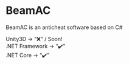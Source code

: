 # BeamAC
BeamAC is an anticheat software based on C#

Unity3D -> “❌“ / Soon!
<br />
.NET Framework -> “✔️” 
<br />
.NET Core -> “✔️” 
